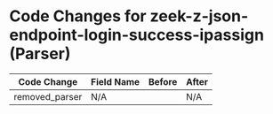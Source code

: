 # Code Changes for zeek-z-json-endpoint-login-success-ipassign (Parser)

| Code Change | Field Name | Before | After |
|-------------|------------|--------|-------|
| removed_parser | N/A |  | N/A |